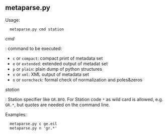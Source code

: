 
## metaparse.py

Usage:

      metaparse.py cmd station


*cmd*

: command to be executed:
- `c` or `compact`: compact print of metadata set
- `e` or `extended`: extended output of metadat set
- `p` or `plain`: plain dump of python structures
- `x` or `xml`: XML output of metadata set
- `n` or `normcheck`: formal check of normalization and poles&zeros


*station*

: Station specifier like `GR.BFO`. For Station code `*` as wild card is allowed, e.g. `GR.*`, but quotes are needed on the command line.


Examples:

      metaparse.py c ge.eil
      metaparse.py n 'gr.*'
